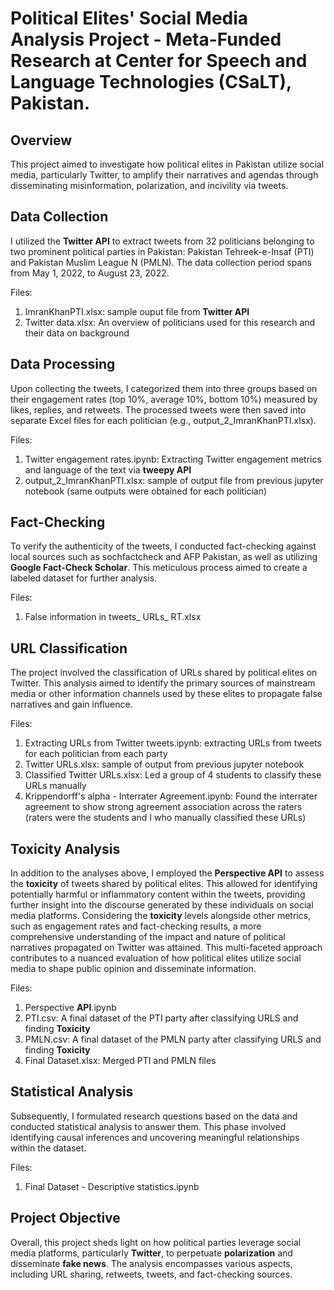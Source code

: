 # Political Elites' Social Media Analysis Project - Meta-Funded Research at Center for Speech and Language Technologies (CSaLT), Pakistan.

## Overview

This project aimed to investigate how political elites in Pakistan utilize social media, particularly Twitter, to amplify their narratives and agendas through disseminating misinformation, polarization, and incivility via tweets.

## Data Collection

I utilized the **Twitter API** to extract tweets from 32 politicians belonging to two prominent political parties in Pakistan: Pakistan Tehreek-e-Insaf (PTI) and Pakistan Muslim League N (PMLN). The data collection period spans from May 1, 2022, to August 23, 2022.

Files: 
1) ImranKhanPTI.xlsx: sample ouput file from **Twitter API**
2) Twitter data.xlsx: An overview of politicians used for this research and their data on background

## Data Processing

Upon collecting the tweets, I categorized them into three groups based on their engagement rates (top 10%, average 10%, bottom 10%) measured by likes, replies, and retweets. The processed tweets were then saved into separate Excel files for each politician (e.g., output_2_ImranKhanPTI.xlsx).

Files: 
1) Twitter engagement rates.ipynb: Extracting Twitter engagement metrics and language of the text via **tweepy API**
2) output_2_ImranKhanPTI.xlsx: sample of output file from previous jupyter notebook (same outputs were obtained for each politician)

## Fact-Checking

To verify the authenticity of the tweets, I conducted fact-checking against local sources such as sochfactcheck and AFP Pakistan, as well as utilizing **Google Fact-Check Scholar**. This meticulous process aimed to create a labeled dataset for further analysis.

Files: 
1) False information in tweets_ URLs_ RT.xlsx

## URL Classification

The project involved the classification of URLs shared by political elites on Twitter. This analysis aimed to identify the primary sources of mainstream media or other information channels used by these elites to propagate false narratives and gain influence.

Files:
1) Extracting URLs from Twitter tweets.ipynb: extracting URLs from tweets for each politician from each party
2) Twitter URLs.xlsx: sample of output from previous jupyter notebook
3) Classified Twitter URLs.xlsx: Led a group of 4 students to classify these URLs manually
4) Krippendorff's alpha - Interrater Agreement.ipynb: Found the interrater agreement to show strong agreement association across the raters (raters were the students and I who manually classified these URLs)

## Toxicity Analysis

In addition to the analyses above, I employed the **Perspective API** to assess the **toxicity** of tweets shared by political elites. This allowed for identifying potentially harmful or inflammatory content within the tweets, providing further insight into the discourse generated by these individuals on social media platforms. Considering the **toxicity** levels alongside other metrics, such as engagement rates and fact-checking results, a more comprehensive understanding of the impact and nature of political narratives propagated on Twitter was attained. This multi-faceted approach contributes to a nuanced evaluation of how political elites utilize social media to shape public opinion and disseminate information.

Files:
1) Perspective **API**.ipynb
2) PTI.csv: A final dataset of the PTI party after classifying URLS and finding **Toxicity** 
3) PMLN.csv: A final dataset of the PMLN party after classifying URLS and finding **Toxicity**
4) Final Dataset.xlsx: Merged PTI and PMLN files

## Statistical Analysis

Subsequently, I formulated research questions based on the data and conducted statistical analysis to answer them. This phase involved identifying causal inferences and uncovering meaningful relationships within the dataset.

Files:
1) Final Dataset - Descriptive statistics.ipynb

## Project Objective

Overall, this project sheds light on how political parties leverage social media platforms, particularly **Twitter**, to perpetuate **polarization** and disseminate **fake news**. The analysis encompasses various aspects, including URL sharing, retweets, tweets, and fact-checking sources.
